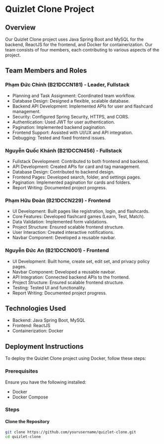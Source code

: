 # Quizlet Clone Project

## Overview
Our Quizlet Clone project uses Java Spring Boot and MySQL for the backend, ReactJS for the frontend, and Docker for containerization. Our team consists of four members, each contributing to various aspects of the project.

## Team Members and Roles

### Phạm Đức Chính (B21DCCN181) - Leader, Fullstack
- Planning and Task Assignment: Coordinated team workflow.
- Database Design: Designed a flexible, scalable database.
- Backend API Development: Implemented APIs for user and flashcard management.
- Security: Configured Spring Security, HTTPS, and CORS.
- Authentication: Used JWT for user authentication.
- Pagination: Implemented backend pagination.
- Frontend Support: Assisted with UI/UX and API integration.
- Debugging: Tested and fixed frontend issues.

### Nguyễn Quốc Khánh (B21DCCN456) - Fullstack
- Fullstack Development: Contributed to both frontend and backend.
- API Development: Created APIs for card and tag management.
- Database Design: Contributed to backend design.
- Frontend Pages: Developed search, folder, and settings pages.
- Pagination: Implemented pagination for cards and folders.
- Report Writing: Documented project progress.

### Phạm Hữu Đoàn (B21DCCN229) - Frontend
- UI Development: Built pages like registration, login, and flashcards.
- Core Features: Developed flashcard games (Learn, Test, Match).
- Data Validation: Implemented form validations.
- Project Structure: Ensured scalable frontend structure.
- User Interaction: Created interactive notifications.
- Navbar Component: Developed a reusable navbar.

### Nguyễn Đức An (B21DCCN001) - Frontend
- UI Development: Built home, create set, edit set, and privacy policy pages.
- Navbar Component: Developed a reusable navbar.
- API Integration: Connected backend APIs to the frontend.
- Project Structure: Ensured scalable frontend structure.
- Testing: Tested UI and functionality.
- Report Writing: Documented project progress.

## Technologies Used
- Backend: Java Spring Boot, MySQL
- Frontend: ReactJS
- Containerization: Docker

## Deployment Instructions
To deploy the Quizlet Clone project using Docker, follow these steps:

### Prerequisites
Ensure you have the following installed:
- Docker
- Docker Compose

### Steps

#### Clone the Repository
```bash
git clone https://github.com/yourusername/quizlet-clone.git
cd quizlet-clone
```
